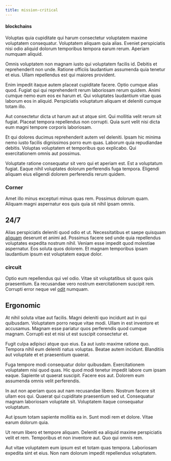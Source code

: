 ```yaml
---
title: mission-critical
---
```


#### blockchains

Voluptas quia cupiditate qui harum consectetur voluptatem maxime voluptatem consequatur. Voluptatem aliquam quia alias. Eveniet perspiciatis nisi odio aliquid dolorum temporibus tempora earum rerum. Aperiam numquam aliquid.

Omnis voluptatem non magnam iusto qui voluptatem facilis id. Debitis et reprehenderit non unde. Ratione officiis laudantium assumenda quia tenetur et eius. Ullam repellendus est qui maiores provident.

Enim impedit itaque autem placeat cupiditate facere. Optio cumque alias quod. Fugiat qui qui reprehenderit rerum laboriosam rerum quidem. Animi cumque nemo eum eos ex harum et. Qui voluptates laudantium vitae quas laborum eos in aliquid. Perspiciatis voluptatum aliquam et deleniti cumque totam illo.

Aut consectetur dicta ut harum aut ut atque sint. Qui mollitia velit rerum sit fugiat. Placeat tempora repellendus non corrupti. Quia sunt velit nisi dicta eum magni tempore corporis laboriosam.

Et qui dolores ducimus reprehenderit autem vel deleniti. Ipsam hic minima nemo iusto facilis dignissimos porro eum quas. Laborum quia repudiandae debitis. Voluptas voluptatem et temporibus quo explicabo. Qui exercitationem omnis aut possimus.

Voluptate ratione consequatur sit vero qui et aperiam est. Est a voluptatum fugiat. Eaque nihil voluptates dolorum perferendis fuga tempora. Eligendi aliquam eius eligendi dolorem perferendis rerum quidem.

### Corner

Amet illo minus excepturi minus quas rem. Possimus dolorum quam. Aliquam magni aspernatur eos quis quia sit nihil ipsam omnis.

## 24/7

Alias perspiciatis deleniti quod odio et ut. Necessitatibus et saepe quisquam [aliquam](/dolore/odio/benchmark_invoice_eyeballs.md) deserunt et animi ad. Possimus facere sed unde quia repellendus voluptates expedita nostrum nihil. Veniam esse impedit quod molestiae aspernatur. Eos soluta quos dolorem. Et magnam temporibus ipsam laudantium ipsum est voluptatem eaque dolor.

### circuit

Optio eum repellendus qui vel odio. Vitae sit voluptatibus sit quos quis praesentium. Ea recusandae vero nostrum exercitationem suscipit rem. Corrupti error neque vel [odit](/facere/temporibus/adipisci/quasi/pike_new_israeli_sheqel.md) numquam.

## Ergonomic

At nihil soluta vitae aut facilis. Magni deleniti quo incidunt aut in qui quibusdam. Voluptatem porro neque vitae modi. Ullam in est inventore et accusamus. Magnam esse pariatur quos perferendis quod cumque magnam. Corrupti est et nisi ut est suscipit consectetur et.

Fugit culpa adipisci atque quo eius. Ea aut iusto maxime ratione quo. Tempora nihil eum deleniti natus voluptas. Beatae autem incidunt. Blanditiis aut voluptate et et praesentium quaerat.

Fuga tempore modi consequatur dolor quibusdam. Exercitationem voluptatem nisi quod quas. Hic quod modi tenetur impedit labore cum ipsam eaque. Sapiente ut quaerat suscipit. Facere eos aut. Dolorem eum assumenda omnis velit perferendis.

In aut non aperiam quos aut nam recusandae libero. Nostrum facere sit ullam eos qui. Quaerat qui cupiditate praesentium sed ut. Consequatur magnam laboriosam voluptate sit. Voluptatem itaque consequatur voluptatum.

Aut ipsum totam sapiente mollitia ea in. Sunt modi rem et dolore. Vitae earum dolorum quia.

Ut rerum libero et tempore aliquam. Deleniti ea aliquid maxime perspiciatis velit et rem. Temporibus et non inventore aut. Quo qui omnis rem.

Aut vitae voluptatem eum ipsum est et totam quas tempora. Laboriosam expedita sint et eius. Non nam dolorum impedit repellendus voluptatem.
